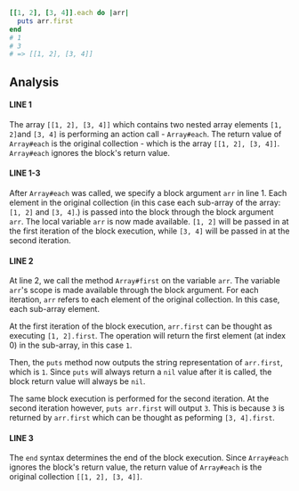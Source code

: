 ```ruby
[[1, 2], [3, 4]].each do |arr|
  puts arr.first
end
# 1
# 3
# => [[1, 2], [3, 4]]
```

## Analysis

#### LINE 1
The array `[[1, 2], [3, 4]]` which contains two nested array elements `[1, 2]`and `[3, 4]` is performing an action call - `Array#each`.
The return value of `Array#each` is the original collection - which is the array `[[1, 2], [3, 4]]`.
`Array#each` ignores the block's return value.

#### LINE 1-3
After `Array#each` was called, we specify a block argument `arr` in line 1.
Each element in the original collection (in this case each sub-array of the array: `[1, 2]` and `[3, 4]`.) is passed into the block through the block argument `arr`. The local variable `arr` is now made available.
`[1, 2]` will be passed in at the first iteration of the block execution, while `[3, 4]` will be passed in at the second iteration.

#### LINE 2
At line 2, we call the method `Array#first` on the variable `arr`. The variable `arr`'s scope is made available through the block argument. For each iteration, `arr` refers to each element of the original collection. In this case, each sub-array element.

At the first iteration of the block execution, `arr.first`  can be thought as executing `[1, 2].first`. The operation will return the first element (at index 0) in the sub-array, in this case `1`.

Then, the `puts` method now outputs the string representation of `arr.first`, which is `1`. Since `puts` will always return a `nil` value after it is called, the block return value will always be `nil`.

The same block execution is performed for the second iteration.
At the second iteration however, `puts arr.first` will output `3`. This is because `3` is returned by `arr.first` which can be thought as peforming `[3, 4].first`.

#### LINE 3
The `end` syntax determines the end of the block execution. Since `Array#each` ignores the block's return value, the return value of `Array#each` is the original collection `[[1, 2], [3, 4]]`.